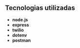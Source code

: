 ## Tecnologias utilizadas

- **node.js** 
- **express** 
- **twilio** 
- **dotenv** 
- **postman** 



